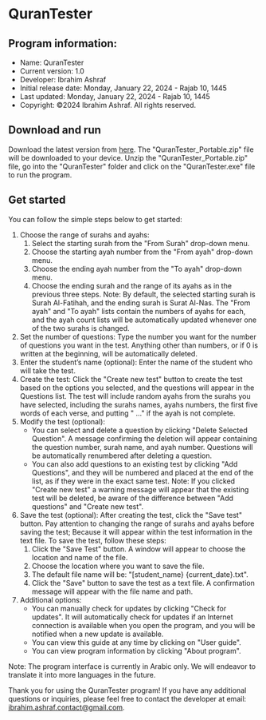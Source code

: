 # QuranTester

## Program information:
- Name: QuranTester
- Current version: 1.0
- Developer: Ibrahim Ashraf
- Initial release date: Monday, January 22, 2024 - Rajab 10, 1445
- Last updated: Monday, January 22, 2024 - Rajab 10, 1445
- Copyright: ©2024 Ibrahim Ashraf. All rights reserved.

## Download and run
Download the latest version from [here](https://github.com/ibrahim-ashraf/QuranTester/releases/download/v1.0/QuranTester_Portable.zip). The "QuranTester_Portable.zip" file will be downloaded to your device. Unzip the "QuranTester_Portable.zip" file, go into the "QuranTester" folder and click on the "QuranTester.exe" file to run the program.

## Get started
You can follow the simple steps below to get started:

1. Choose the range of surahs and ayahs:
   1. Select the starting surah from the "From Surah" drop-down menu.
   2. Choose the starting ayah number from the "From ayah" drop-down menu.
   3. Choose the ending ayah number from the "To ayah" drop-down menu.
   4. Choose the ending surah and the range of its ayahs as in the previous three steps.
Note: By default, the selected starting surah is Surah Al-Fatihah, and the ending surah is Surat Al-Nas. The "From ayah" and "To ayah" lists contain the numbers of ayahs for each, and the ayah count lists will be automatically updated whenever one of the two surahs is changed.
2. Set the number of questions:
Type the number you want for the number of questions you want in the test. Anything other than numbers, or if 0 is written at the beginning, will be automatically deleted.
3. Enter the student’s name (optional):
Enter the name of the student who will take the test.
4. Create the test:
Click the "Create new test" button to create the test based on the options you selected, and the questions will appear in the Questions list. The test will include random ayahs from the surahs you have selected, including the surahs names, ayahs numbers, the first five words of each verse, and putting " …" if the ayah is not complete.
5. Modify the test (optional):
   - You can select and delete a question by clicking "Delete Selected Question". A message confirming the deletion will appear containing the question number, surah name, and ayah number. Questions will be automatically renumbered after deleting a question.
   - You can also add questions to an existing test by clicking "Add Questions", and they will be numbered and placed at the end of the list, as if they were in the exact same test.
Note: If you clicked "Create new test" a warning message will appear that the existing test will be deleted, be aware of the difference between "Add questions" and "Create new test".
6. Save the test (optional):
After creating the test, click the "Save test" button. Pay attention to changing the range of surahs and ayahs before saving the test; Because it will appear within the test information in the text file. To save the test, follow these steps:
   1. Click the "Save Test" button. A window will appear to choose the location and name of the file.
   2. Choose the location where you want to save the file.
   3. The default file name will be: "[student_name} {current_date}.txt".
   4. Click the "Save" button to save the test as a text file. A confirmation message will appear with the file name and path.
7. Additional options:
   - You can manually check for updates by clicking "Check for updates". It will automatically check for updates if an Internet connection is available when you open the program, and you will be notified when a new update is available.
   - You can view this guide at any time by clicking on "User guide".
   - You can view program information by clicking "About program".

Note: The program interface is currently in Arabic only. We will endeavor to translate it into more languages in the future.

Thank you for using the QuranTester program! If you have any additional questions or inquiries, please feel free to contact the developer at email: ibrahim.ashraf.contact@gmail.com.
